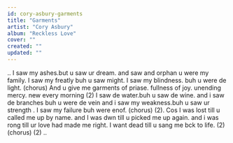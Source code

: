 ```yaml
---
id: cory-asbury-garments
title: "Garments"
artist: "Cory Asbury"
album: "Reckless Love"
cover: ""
created: ""
updated: ""
---
```


..
I saw my ashes.but u saw ur dream.
and saw and orphan u were my family.
I saw my freatly buh u saw might.
I saw my blindness. buh u were de light.
(chorus)
And u give me garments of priase.
fullness of joy.
unending mercy.
new every morning (2)
I saw de water.buh u saw de wine.
and i saw de branches buh u were de vein and i saw my weakness.buh u saw ur strength .
I saw my failure buh were enof.
(chorus) (2).
Cos I was lost till u called me up by name.
and I was dwn till u picked me up again.
 and i was rong till ur love had made me right.
I want dead till u sang me bck to life. (2)
(chorus) (2)
..